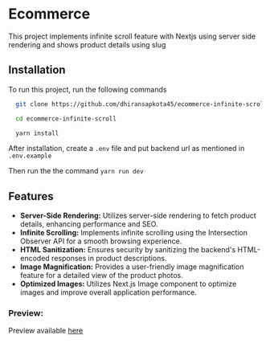 
# Ecommerce 

This project implements infinite scroll feature with Nextjs using server side rendering and shows product details using slug


## Installation

To run this project, run the following commands

```bash
  git clone https://github.com/dhiransapkota45/ecommerce-infinite-scroll.git

  cd ecommerce-infinite-scroll

  yarn install
```

After installation, create a ```.env``` file and put backend url as mentioned in ```.env.example```

Then run the the command ```yarn run dev```

## Features
- __Server-Side Rendering:__ Utilizes server-side rendering to fetch product details, enhancing performance and SEO.
- __Infinite Scrolling:__ Implements infinite scrolling using the Intersection Observer API for a smooth browsing experience.
- __HTML Sanitization:__ Ensures security by sanitizing the backend's HTML-encoded responses in product descriptions.
- __Image Magnification:__ Provides a user-friendly image magnification feature for a detailed view of the product photos.
- __Optimized Images:__ Utilizes Next.js Image component to optimize images and improve overall application performance.

### Preview:
Preview available [here](https://ecommerce-infinite-scroll.vercel.app/)
